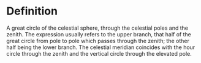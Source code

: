 # Definition

A great circle of the celestial sphere, through the celestial poles and
the zenith. The expression usually refers to the upper branch, that half
of the great circle from pole to pole which passes through the zenith;
the other half being the lower branch. The celestial meridian coincides
with the hour circle through the zenith and the vertical circle through
the elevated pole.
